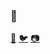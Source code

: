 ### 👋

<a rel="me" href="https://ruby.social/@kmcphillips">🐘</a>
<a href="https://twitter.com/kmcphillips">🐦</a>
<a href="https://instagram.com/kmcphillips">📷</a>
